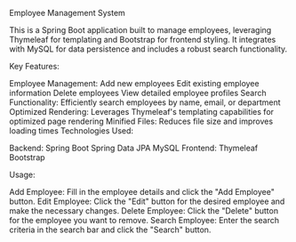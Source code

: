 
Employee Management System

This is a Spring Boot application built to manage employees, leveraging Thymeleaf for templating and Bootstrap for frontend styling. It integrates with MySQL for data persistence and includes a robust search functionality.

Key Features:

Employee Management:
Add new employees
Edit existing employee information
Delete employees
View detailed employee profiles
Search Functionality:
Efficiently search employees by name, email, or department
Optimized Rendering:
Leverages Thymeleaf's templating capabilities for optimized page rendering
Minified Files:
Reduces file size and improves loading times
Technologies Used:

Backend:
Spring Boot
Spring Data JPA
MySQL
Frontend:
Thymeleaf
Bootstrap

Usage:

Add Employee: Fill in the employee details and click the "Add Employee" button.
Edit Employee: Click the "Edit" button for the desired employee and make the necessary changes.
Delete Employee: Click the "Delete" button for the employee you want to remove.
Search Employee: Enter the search criteria in the search bar and click the "Search" button.
